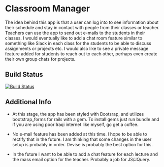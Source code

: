 # Classroom Manager

The idea behind this app is that a user can log into to see information about their schedule and stay in contact with people from their classes or teacher. Teachers can use the app to send out e-mails to the students in their classes. I would eventually like to add a chat room feature similar to something like Slack in each class for the students to be able to discuss assignments or projects etc. I would also like to see a private message feature added for students to reach out to each other, perhaps even create their own group chats for projects.

## Build Status
[![Build Status](https://travis-ci.org/kanndide/classroom-manager.svg?branch=master)](https://travis-ci.org/kanndide/classroom-manager)


## Additional Info

- At this stage, the app has been styled with Bootsrap, and utilizes bootstrap_forms for rails with a gem. To install gems just run bundle and if you are using poor Iraqi internet like myself, go get a coffee.

- No e-mail feature has been added at this time. I hope to be able to rectify that in the future. I am thinking that some changes in the user setup is probably in order. Devise is probably the best option for this.

- In the future I want to be able to add a chat feature for each lecture and the mass email option for the teacher. Probably a job for JS/JQuery.
